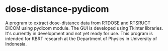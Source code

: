 # dose-distance-pydicom
A program to extract dose-distance data from RTDOSE and RTSRUCT DICOM using pydicom module.
The GUI is developed using Tkinter libraries.
It's currently in development and not yet ready for use.
This program is intended for KBRT research at the Department of Physics in University of Indonesia.
